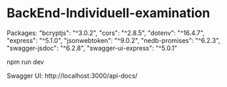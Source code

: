 # BackEnd-Individuell-examination

Packages:
"bcryptjs": "^3.0.2",
"cors": "^2.8.5",
"dotenv": "^16.4.7",
"express": "^5.1.0",
"jsonwebtoken": "^9.0.2",
"nedb-promises": "^6.2.3",
"swagger-jsdoc": "^6.2.8",
"swagger-ui-express": "^5.0.1"

npm run dev

Swagger UI: http://localhost:3000/api-docs/

